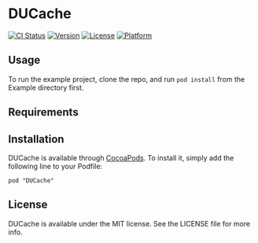 # DUCache

[![CI Status](http://img.shields.io/travis/Essam/DUCache.svg?style=flat)](https://travis-ci.org/Essam/DUCache)
[![Version](https://img.shields.io/cocoapods/v/DUCache.svg?style=flat)](http://cocoadocs.org/docsets/DUCache)
[![License](https://img.shields.io/cocoapods/l/DUCache.svg?style=flat)](http://cocoadocs.org/docsets/DUCache)
[![Platform](https://img.shields.io/cocoapods/p/DUCache.svg?style=flat)](http://cocoadocs.org/docsets/DUCache)

## Usage

To run the example project, clone the repo, and run `pod install` from the Example directory first.

## Requirements

## Installation

DUCache is available through [CocoaPods](http://cocoapods.org). To install
it, simply add the following line to your Podfile:

    pod "DUCache"

## License

DUCache is available under the MIT license. See the LICENSE file for more info.

